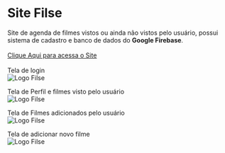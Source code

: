 # Site Filse

Site de agenda de filmes vistos ou ainda não vistos pelo usuário, possui sistema de cadastro e banco de dados do <strong>Google Firebase</strong>.<br><br>
<a href="https://miltonferreira.github.io/filse/" target="_blank">Clique Aqui para acessa o Site</a><br><br>
Tela de login<br>
<image src="https://firebasestorage.googleapis.com/v0/b/filse-533c0.appspot.com/o/screenshots%2Flogin.png?alt=media&token=f157a10c-1128-406f-9c9e-232c3d107cb2" alt="Logo Filse">
 
Tela de Perfil e filmes visto pelo usuário<br>
<image src="https://firebasestorage.googleapis.com/v0/b/filse-533c0.appspot.com/o/screenshots%2Ffilmprofile.png?alt=media&token=0f6f73cf-0c0d-4050-b9a4-7df466f17515" alt="Logo Filse">

Tela de Filmes adicionados pelo usuário<br>
<image src="https://firebasestorage.googleapis.com/v0/b/filse-533c0.appspot.com/o/screenshots%2FfilmAdd.png?alt=media&token=3790755d-4c4b-4117-b241-ca30b943b35f" alt="Logo Filse">

Tela de adicionar novo filme<br>
<image src="https://firebasestorage.googleapis.com/v0/b/filse-533c0.appspot.com/o/screenshots%2FfilmNewMovie.png?alt=media&token=0426cb7a-147c-42a6-a6d6-98c4bac074d0" alt="Logo Filse">
